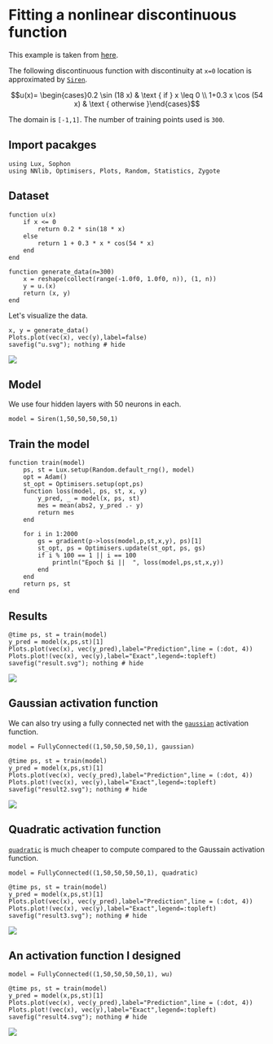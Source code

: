 # Fitting a nonlinear discontinuous function

This example is taken from [here](https://royalsocietypublishing.org/doi/epdf/10.1098/rspa.2020.0334).


The following  discontinuous  function  with  discontinuity  at ``x=0``  location  is approximated by [`Siren`](@ref).

```math
u(x)= \begin{cases}0.2 \sin (18 x) & \text { if } x \leq 0 \\ 1+0.3 x \cos (54 x) & \text { otherwise }\end{cases}
```
The domain is ``[-1,1]``. The number of training points used is `300`.

## Import pacakges
```@example ds
using Lux, Sophon
using NNlib, Optimisers, Plots, Random, Statistics, Zygote
```

## Dataset

```@example ds
function u(x)
    if x <= 0
        return 0.2 * sin(18 * x)
    else
        return 1 + 0.3 * x * cos(54 * x)
    end
end

function generate_data(n=300)
    x = reshape(collect(range(-1.0f0, 1.0f0, n)), (1, n))
    y = u.(x)
    return (x, y)
end
```

Let's visualize the data.

```@example ds
x, y = generate_data()
Plots.plot(vec(x), vec(y),label=false)
savefig("u.svg"); nothing # hide
```
![](u.svg)

## Model
We use four hidden layers with 50 neurons in each.
```@example ds
model = Siren(1,50,50,50,50,1)
```
## Train the model

```@example ds
function train(model)
    ps, st = Lux.setup(Random.default_rng(), model)
    opt = Adam()
    st_opt = Optimisers.setup(opt,ps)
    function loss(model, ps, st, x, y)
        y_pred, _ = model(x, ps, st)
        mes = mean(abs2, y_pred .- y)
        return mes
    end

    for i in 1:2000
        gs = gradient(p->loss(model,p,st,x,y), ps)[1]
        st_opt, ps = Optimisers.update(st_opt, ps, gs)
        if i % 100 == 1 || i == 100
            println("Epoch $i ||  ", loss(model,ps,st,x,y))
        end
    end
    return ps, st
end

```
## Results
```@example ds
@time ps, st = train(model)
y_pred = model(x,ps,st)[1]
Plots.plot(vec(x), vec(y_pred),label="Prediction",line = (:dot, 4))
Plots.plot!(vec(x), vec(y),label="Exact",legend=:topleft)
savefig("result.svg"); nothing # hide
```

![](result.svg)

## Gaussian activation function

We can also try using a fully connected net with the [`gaussian`](@ref) activation function.

```@example ds
model = FullyConnected((1,50,50,50,50,1), gaussian)
```

```@example ds
@time ps, st = train(model)
y_pred = model(x,ps,st)[1]
Plots.plot(vec(x), vec(y_pred),label="Prediction",line = (:dot, 4))
Plots.plot!(vec(x), vec(y),label="Exact",legend=:topleft)
savefig("result2.svg"); nothing # hide
```
![](result2.svg)


## Quadratic activation function

[`quadratic`](@ref) is much cheaper to compute compared to the Gaussain activation function.


```@example ds
model = FullyConnected((1,50,50,50,50,1), quadratic)
```

```@example ds
@time ps, st = train(model)
y_pred = model(x,ps,st)[1]
Plots.plot(vec(x), vec(y_pred),label="Prediction",line = (:dot, 4))
Plots.plot!(vec(x), vec(y),label="Exact",legend=:topleft)
savefig("result3.svg"); nothing # hide
```
![](result3.svg)

## An activation function I designed 

```@example ds
model = FullyConnected((1,50,50,50,50,1), wu)
```

```@example ds
@time ps, st = train(model)
y_pred = model(x,ps,st)[1]
Plots.plot(vec(x), vec(y_pred),label="Prediction",line = (:dot, 4))
Plots.plot!(vec(x), vec(y),label="Exact",legend=:topleft)
savefig("result4.svg"); nothing # hide
```
![](result4.svg)